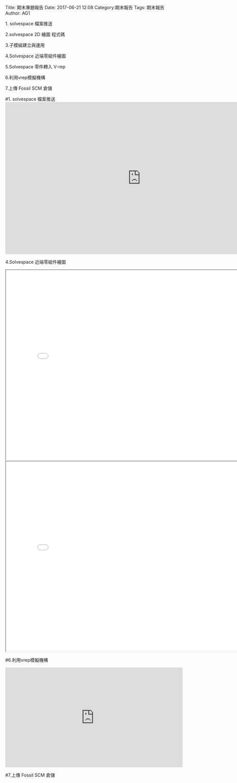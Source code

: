 Title: 期末專題報告
Date: 2017-06-21 12:08
Category:期末報告
Tags: 期末報告
Author: AG1 

<p>1. solvespace 檔案推送</p>

<p>2.solvespace 2D 繪圖 程式碼</p>

<p>3.子模組建立與運用</p>

<p>4.Solvespace 近端零組件繪圖</p>

<p>5.Solvespace 零件轉入 V-rep</p>

<p>6.利用vrep模擬機構</p>

<p>7.上傳 Fossil SCM 倉儲</p>
<!-- PELICAN_END_SUMMARY -->
#1. solvespace 檔案推送
<iframe width="854" height="480" src="https://www.youtube.com/embed/8skLdpnPyK0" frameborder="0" allowfullscreen></iframe>

<p>4.Solvespace 近端零組件繪圖</p>
<iframe src="./../final/40423105.html" width="800" height="600"></iframe>
<iframe src="./../final/40423105-1.html" width="800" height="600"></iframe>

#6.利用vrep模擬機構
<iframe width="560" height="315" src="https://www.youtube.com/embed/Vak0hqAM4Ow" frameborder="0" allowfullscreen></iframe>

#7.上傳 Fossil SCM 倉儲


